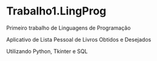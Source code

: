 # Trabalho1.LingProg
Primeiro trabalho de Linguagens de Programação

Aplicativo de Lista Pessoal de Livros Obtidos e Desejados

Utilizando Python, Tkinter e SQL
